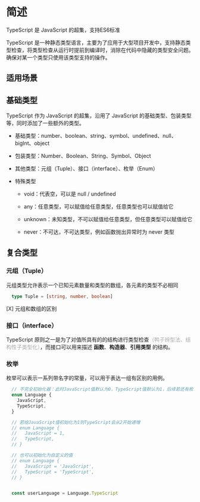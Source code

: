 # 简述

TypeScript 是 JavaScript 的超集，支持ES6标准

TypeScript 是一种静态类型语言，主要为了应用于大型项目开发中，支持静态类型检查，将类型检查从运行时提前到编译时，消除在代码中隐藏的类型安全问题。
确保对某一个类型只使用该类型支持的操作。

## 适用场景

## 基础类型

TypeScript 作为 JavaScript 的超集，沿用了 JavaScript 的基础类型、包装类型等，同时添加了一些额外的类型。

- 基础类型：number、boolean、string、symbol、undefined、null、bigInt、object

- 包装类型：Number、Boolean、String、Symbol、Object

- 其他类型：元组（Tuple）、接口（interface）、枚举（Enum）

- 特殊类型

  - void：代表空，可以是 null / undefined

  - any：任意类型，可以赋值给任意类型，任意类型也可以赋值给它

  - unknown：未知类型，不可以赋值给任意类型，但任意类型可以赋值给它

  - never：不可达，不可达类型，例如函数抛出异常时为 never 类型

## 复合类型

### 元组（Tuple）

元组类型允许表示一个已知元素数量和类型的数组，各元素的类型不必相同

```typescript
  type Tuple = [string, number, boolean]
```

[X] 元组和数组的区别

### 接口（interface）

TypeScript 原则之一是为了对值所具有的的结构进行类型检查<font color="#aaa" >（鸭子辨型法、结构性子类型化）</font>，而接口可以用来描述 **函数**、**构造器**、**引用类型** 的结构。

### 枚举

枚举可以表示一系列带名字的常量，可以用于表达一组有区别的用例。

```typescript
  // 不完全初始化器：此时JavaScript值默认为0，TypeScript值默认为1，后续若还有枚举类型依次递增。
  enum Language {
    JavaScript,
    TypeScript,
  }

  // 若给JavaScript值初始化为1则TypeScript会从2开始递增
  // enum Language {
  //   JavaScript = 1,
  //   TypeScript,
  // }

  // 也可以初始化为自定义的值
  // enum Language {
  //   JavaScript = 'JavaScript',
  //   TypeScript = 'TypeScript',
  // }


  const userLanguage = Language.TypeScript
```